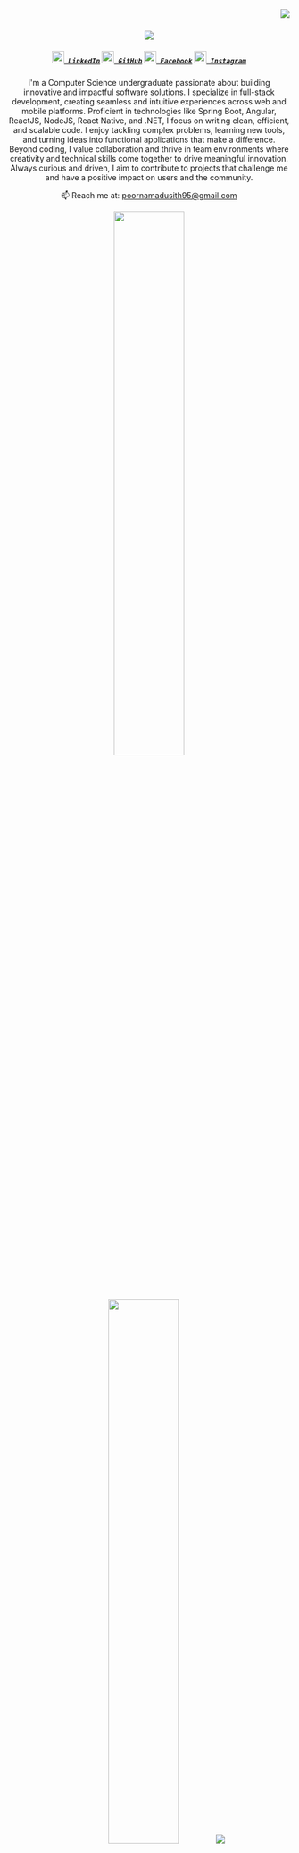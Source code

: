 <img align="right" src="https://visitor-badge.laobi.icu/badge?page_id=poorna-madusith">

<h1 align="center">
  <a href="https://git.io/typing-svg">
    <img src="https://readme-typing-svg.herokuapp.com/?lines=Hello,+There!+👋;This+is+Poorna+Kahandakorala....;Nice+to+meet+you!&center=true&size=30">
  </a>
</h1>

<h5 align="center">
  <code><a href="https://www.linkedin.com/in/poorna-kahandakorala-927710264/" title="LinkedIn Profile"><img width="22" src="https://cdn.jsdelivr.net/gh/devicons/devicon/icons/linkedin/linkedin-original.svg"> LinkedIn</a></code>
  <code><a href="https://github.com/poorna-madusith" title="GitHub Profile"><img width="22" src="https://raw.githubusercontent.com/danielcranney/readme-generator/main/public/icons/socials/github-dark.svg"> GitHub</a></code>
  <code><a href="https://www.facebook.com/poorna.madusith.1" title="Facebook Profile"><img width="22" src="https://cdn.jsdelivr.net/gh/devicons/devicon/icons/facebook/facebook-original.svg"> Facebook</a></code>
  <code><a href="https://www.instagram.com/_poorna77/" title="Instagram Profile"><img width="22" src="https://raw.githubusercontent.com/danielcranney/readme-generator/main/public/icons/socials/instagram.svg"> Instagram</a></code>
</h5>

<p align="center">
<p align="center">
  I'm a Computer Science undergraduate passionate about building innovative and impactful software solutions. 
  I specialize in full-stack development, creating seamless and intuitive experiences across web and mobile platforms. 
  Proficient in technologies like Spring Boot, Angular, ReactJS, NodeJS, React Native, and .NET, I focus on writing clean, efficient, and scalable code. 
  I enjoy tackling complex problems, learning new tools, and turning ideas into functional applications that make a difference. 
  Beyond coding, I value collaboration and thrive in team environments where creativity and technical skills come together to drive meaningful innovation. 
  Always curious and driven, I aim to contribute to projects that challenge me and have a positive impact on users and the community.
<p align="center">
  📫 Reach me at: 
  <a href="mailto:poornamadusith95@gmail.com">poornamadusith95@gmail.com</a>
</p>

<p align="center">
  <img height="50%" width="auto" src="https://github-readme-stats.vercel.app/api?username=poorna-madusith&show_icons=true&count_private=true&theme=darcula&hide_border=true&hide=issues,contribs&bg_color=00000000">
  <img height="50%" width="auto" src="https://github-readme-stats.vercel.app/api/top-langs/?username=poorna-madusith&layout=compact&hide_border=true&theme=darcula&bg_color=00000000&langs_count=6&hide=jupyter%20notebook,tex,css,php&exclude_repo=Pacman-AI">
  <img src="https://github-readme-streak-stats.herokuapp.com?user=poorna-madusith&theme=darcula&hide_border=true&background=FFFFFF00">
</p>
